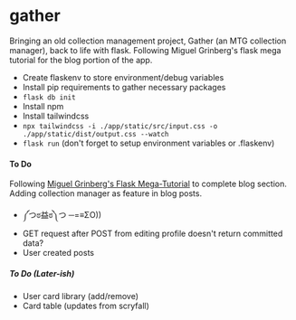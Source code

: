 # gather
Bringing an old collection management project, Gather (an MTG collection manager), back to life with flask. Following Miguel Grinberg's flask mega tutorial for the blog portion of the app.

- Create flaskenv to store environment/debug variables
- Install pip requirements to gather necessary packages
- `flask db init`
- Install npm
- Install tailwindcss
- `npx tailwindcss -i ./app/static/src/input.css -o ./app/static/dist/output.css --watch`
- `flask run` (don't forget to setup environment variables or .flaskenv)

#### To Do
Following [Miguel Grinberg's Flask Mega-Tutorial](https://blog.miguelgrinberg.com/post/the-flask-mega-tutorial-part-i-hello-world) to complete blog section. Adding collection manager as feature in blog posts.

- ༼つಠ益ಠ༽つ ─=≡ΣO))
- GET request after POST from editing profile doesn't return committed data?
- User created posts

##### To Do (Later-ish)

- User card library (add/remove)
- Card table (updates from scryfall)